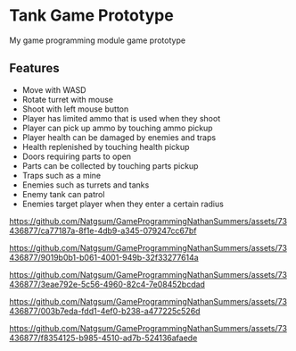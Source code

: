 # Tank Game Prototype

My game programming module game prototype

## Features

- Move with WASD
- Rotate turret with mouse
- Shoot with left mouse button
- Player has limited ammo that is used when they shoot
- Player can pick up ammo by touching ammo pickup
- Player health can be damaged by enemies and traps
- Health replenished by touching health pickup
- Doors requiring parts to open
- Parts can be collected by touching parts pickup
- Traps such as a mine
- Enemies such as turrets and tanks
- Enemy tank can patrol
- Enemies target player when they enter a certain radius

https://github.com/Natgsum/GameProgrammingNathanSummers/assets/73436877/ca77187a-8f1e-4db9-a345-079247cc67bf

https://github.com/Natgsum/GameProgrammingNathanSummers/assets/73436877/9019b0b1-b061-4001-949b-32f33277614a

https://github.com/Natgsum/GameProgrammingNathanSummers/assets/73436877/3eae792e-5c56-4960-82c4-7e08452bcdad

https://github.com/Natgsum/GameProgrammingNathanSummers/assets/73436877/003b7eda-fdd1-4ef0-b238-a477225c526d

https://github.com/Natgsum/GameProgrammingNathanSummers/assets/73436877/f8354125-b985-4510-ad7b-524136afaede
